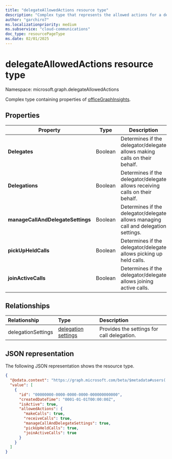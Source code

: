 ```yaml
---
title: "delegateAllowedActions resource type"
description: "Complex type that represents the allowed actions for a delegate and delegator."
author: "garchiro7"
ms.localizationpriority: medium
ms.subservice: "cloud-communications"
doc_type: resourcePageType
ms.date: 02/01/2025
---
```


# delegateAllowedActions resource type

Namespace: microsoft.graph.delegateAllowedActions

Complex type containing properties of [officeGraphInsights](officegraphinsights.md).

## Properties

| Property      | Type      | Description  |
| ------------- |-----------| -------------|
| **Delegates**                     |Boolean| Determines if the delegator/delegate allows making calls on their behalf. |
| **Delegations**                  |Boolean| Determines if the delegator/delegate allows receiving calls on their behalf. |
| **manageCallAndDelegateSettings** |Boolean| Determines if the delegator/delegate allows managing call and delegation settings. |
| **pickUpHeldCalls**               |Boolean| Determines if the delegator/delegate allows picking up held calls. |
| **joinActiveCalls**               |Boolean| Determines if the delegator/delegate allows joining active calls. |


## Relationships

|Relationship|Type|Description|
|:---|:---|:---|
|delegationSettings|[delegation settings](../resources/delegationSettings.md)| Provides the settings for call delegation.|


## JSON representation

The following JSON representation shows the resource type.

<!-- {
  "blockType": "resource",
  "@odata.type": "microsoft.graph.delegationSettings"
}
-->
``` json
{
  "@odata.context": "https://graph.microsoft.com/beta/$metadata#users('{user_id}')/communications/callSettings/delegators",
  "value": [
    {
      "id": "00000000-0000-0000-0000-000000000000",
      "createdDateTime": "0001-01-01T00:00:00Z",
      "isActive": true,
      "allowedActions": {
        "makeCalls": true,
        "receiveCalls": true,
        "manageCallAndDelegateSettings": true,
        "pickUpHeldCalls": true,
        "joinActiveCalls": true
      }
    }
  ]
}
```
